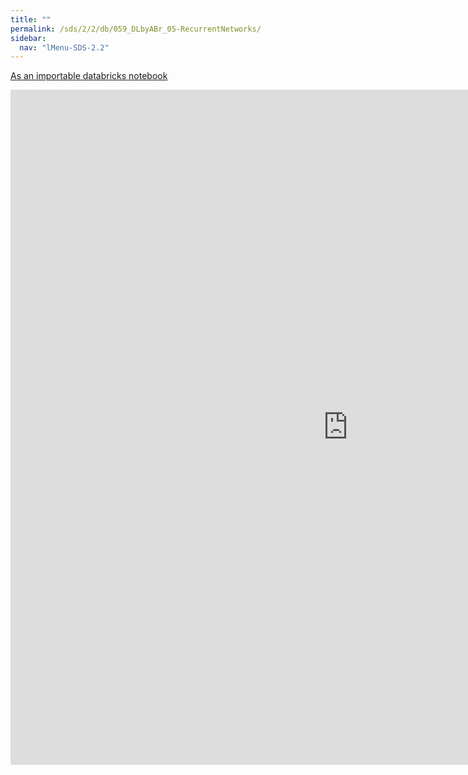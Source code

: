 ```yaml
---
title: ""
permalink: /sds/2/2/db/059_DLbyABr_05-RecurrentNetworks/
sidebar:
  nav: "lMenu-SDS-2.2"
---
```


[As an importable databricks notebook](https://lamastex.github.io/scalable-data-science/sds/2/2/db/059_DLbyABr_05-RecurrentNetworks.html)

<iframe src="https://lamastex.github.io/scalable-data-science/sds/2/2/db/059_DLbyABr_05-RecurrentNetworks" width="1080" height="1080" frameborder="0"></iframe>
